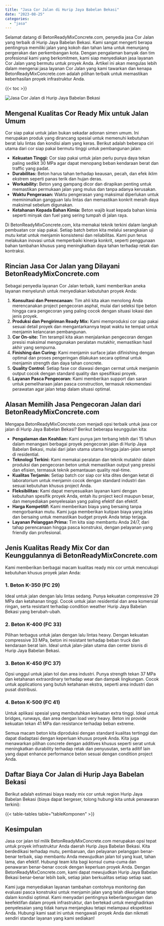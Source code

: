 ```yaml
---
title: "Jasa Cor Jalan di Hurip Jaya Babelan Bekasi"
date: "2023-08-25"
categories: 
  - "jasa"
---
```


Selamat datang di BetonReadyMixConcrete.com, penyedia jasa Cor Jalan yang terbaik di Hurip Jaya Babelan Bekasi. Kami sangat mengerti berapa pentingnya memiliki jalan yang kokoh dan tahan lama untuk menunjang pergerakan dan perkembangan kota. Dengan pengalaman banyak dan tim profesional kami yang berkomitmen, kami siap menyediakan jasa layanan Cor Jalan yang bermutu untuk proyek Anda. Artikel ini akan mengulas lebih dalam mengenai jasa layanan Cor Jalan yang kami tawarkan dan kenapa BetonReadyMixConcrete.com adalah pilihan terbaik untuk memastikan keberhasilan proyek infrastruktur Anda.

{{< toc >}}

![Jasa Cor Jalan di Hurip Jaya Babelan Bekasi](https://betoncor8.github.io/cor/harga-beton-readymix-concrete%20(11).png)

## Mengenal Kualitas Cor Ready Mix untuk Jalan Umum

Cor siap pakai untuk jalan bukan sekadar adonan simen umum. Ini merupakan produk yang dirancang spesial untuk memenuhi kebutuhan berat lalu lintas dan kondisi alam yang keras. Berikut adalah beberapa ciri utama dari cor siap pakai bermutu tinggi untuk pembangunan jalan:

- **Kekuatan Tinggi:** Cor siap pakai untuk jalan perlu punya daya tekan paling sedikit 30 MPa agar dapat menopang beban kendaraan berat dan traffic yang padat.
- **Durabilitas:** Beton harus tahan terhadap keausan, pecah, dan efek iklim ekstrem seperti panas terik dan hujan deras.
- **Workability:** Beton yang gampang dicor dan dirapikan penting untuk memastikan permukaan jalan yang mulus dan tanpa adanya kerusakan.
- **Waktu Pengerasan:** Waktu pengerasan yang maksimal diperlukan untuk meminimalkan gangguan lalu lintas dan memastikan konkrit meraih daya maksimal sebelum digunakan.
- **Ketahanan Kepada Bahan Kimia:** Beton wajib kuat kepada bahan kimia seperti minyak dan fuel yang sering tumpah di jalan raya.

Di BetonReadyMixConcrete.com, kita memakai teknik terkini dalam langkah pembuatan cor siap pakai. Setiap batch beton kita melalui serangkaian uji mutu ketat untuk menjamin konsistensi dan reliabilitas. Kami pun terus melakukan inovasi untuk memperbaiki kinerja konkrit, seperti penggunaan bahan tambahan khusus yang meningkatkan daya tahan terhadap retak dan kontraksi.

## Rincian Jasa Cor Jalan yang Dilayani BetonReadyMixConcrete.com

Sebagai penyedia layanan Cor Jalan terbaik, kami memberikan aneka layanan menyeluruh untuk menyediakan kebutuhan proyek Anda:

1. **Konsultasi dan Perencanaan:** Tim ahli kita akan menolong Anda merencanakan project pengecoran asphal, mulai dari seleksi tipe beton hingga cara pengecoran yang paling cocok dengan situasi lokasi dan jenis proyek.
2. **Produksi dan Pengiriman Ready Mix:** Kami memproduksi cor siap pakai sesuai detail proyek dan mengantarkannya tepat waktu ke tempat untuk menjamin kelancaran pembangunan.
3. **Cor On-site:** Tim terampil kita akan menjalankan pengecoran dengan presisi maksimal menggunakan peralatan mutakhir, memastikan hasil akhir yang sempurna.
4. **Finishing dan Curing:** Kami menjamin surface jalan difinishing dengan optimal dan proses pengeringan dilakukan secara optimal untuk menjamin strength dan daya tahan concrete.
5. **Quality Control:** Setiap fase cor diawasi dengan cermat untuk menjamin output cocok dengan standard quality dan spesifikasi proyek.
6. **Layanan Pasca Pengecoran:** Kami memberikan support dan saran untuk pemeliharaan jalan pasca construction, termasuk rekomendasi perawatan agar jalan tetap dalam situasi optimal.

## Alasan Memilih Jasa Pengecoran Jalan dari BetonReadyMixConcrete.com

Mengapa BetonReadyMixConcrete.com menjadi opsi terbaik untuk jasa cor jalan di Hurip Jaya Babelan Bekasi? Berikut beberapa keunggulan kita:

- **Pengalaman dan Keahlian:** Kami punya jam terbang lebih dari 15 tahun dalam menangani berbagai proyek pengecoran jalan di Hurip Jaya Babelan Bekasi, mulai dari jalan utama utama hingga jalan-jalan sempit di residential.
- **Teknologi Terkini:** Kami memakai peralatan dan teknik mutakhir dalam produksi dan pengecoran beton untuk memastikan output yang presisi dan efisien, termasuk teknik pemantauan quality real-time.
- **Kualitas Terjamin:** Setiap batch cor siap cor kita dites dengan ketat di laboratorium untuk menjamin cocok dengan standard industri dan sesuai kebutuhan khusus project Anda.
- **Fleksibilitas:** Kami dapat menyesuaikan layanan kami dengan kebutuhan spesifik proyek Anda, entah itu project kecil maupun besar, dan menyediakan penyelesaian yang paling efektif dan efektif.
- **Harga Kompetitif:** Kami memberikan biaya yang bersaing tanpa mengorbankan mutu. Kami juga memberikan kutipan biaya yang jelas dan bersaing untuk memastikan budget proyek Anda tetap terjaga.
- **Layanan Pelanggan Prima:** Tim kita siap membantu Anda 24/7, dari tahap perencanaan hingga pasca konstruksi, dengan pelayanan yang friendly dan profesional.

## Jenis Kualitas Ready Mix Cor dan Keunggulannya di BetonReadyMixConcrete.com

Kami memberikan berbagai macam kualitas ready mix cor untuk mencukupi kebutuhan khusus proyek jalan Anda:

### 1\. Beton K-350 (FC 29)

Ideal untuk jalan dengan lalu lintas sedang. Punya kekuatan compressive 29 MPa dan ketahanan tinggi. Cocok untuk jalan residential dan area komersial ringan, serta resistant terhadap condition weather Hurip Jaya Babelan Bekasi yang berubah-ubah.

### 2\. Beton K-400 (FC 33)

Pilihan terbagus untuk jalan dengan lalu lintas heavy. Dengan kekuatan compressive 33 MPa, beton ini resistant terhadap beban truck dan kendaraan berat lain. Ideal untuk jalan-jalan utama dan center bisnis di Hurip Jaya Babelan Bekasi.

### 3\. Beton K-450 (FC 37)

Opsi unggul untuk jalan tol dan area industri. Punya strength tekan 37 MPa dan ketahanan extraordinary terhadap wear dan dampak lingkungan. Cocok untuk applications yang butuh ketahanan ekstra, seperti area industri dan pusat distribusi.

### 4\. Beton K-500 (FC 41)

Untuk aplikasi spesial yang membutuhkan kekuatan extra tinggi. Ideal untuk bridges, runways, dan area dengan load very heavy. Beton ini provide kekuatan tekan 41 MPa dan resistance terhadap beban extreme.

Semua macam beton kita diproduksi dengan standard kualitas tertinggi dan dapat diadaptasi dengan keperluan khusus proyek Anda. Kita juga menawarkan pilihan concrete dengan additives khusus seperti serat untuk meningkatkan durability terhadap retak dan penyusutan, serta aditif lain yang dapat enhance performance beton sesuai dengan condition project Anda.

## Daftar Biaya Cor Jalan di Hurip Jaya Babelan Bekasi

Berikut adalah estimasi biaya ready mix cor untuk region Hurip Jaya Babelan Bekasi (biaya dapat bergeser, tolong hubungi kita untuk penawaran terkini):

{{< table-tables table="tableKomponen" >}}

## Kesimpulan

Jasa cor jalan tol milik BetonReadyMixConcrete.com merupakan opsi tepat untuk proyek infrastruktur Anda daerah Hurip Jaya Babelan Bekasi. Kita berdedikasi terhadap mutu, pembaruan, dan pelayanan pelanggan benar-benar terbaik, siap membantu Anda mewujudkan jalan tol yang kuat, tahan lama, dan efektif. Hubungi team kita bagi konsul cuma-cuma dan penawaran benar-benar cocok dengan keperluan proyek Anda. Dengan BetonReadyMixConcrete.com, kami dapat mewujudkan Hurip Jaya Babelan Bekasi benar-benar lebih baik, setiap jalan berkualitas setiap setiap saat.

Kami juga menyediakan layanan tambahan contohnya monitoring dan evaluasi pasca konstruksi untuk menjamin jalan yang telah dikerjakan tetap dalam kondisi optimal. Kami menyadari pentingnya keberlangsungan dan keefektifan dalam proyek infrastruktur, dan bertekad untuk menghadirkan penyelesaian yang tidak hanya menjangkau tetapi melampaui ekspektasi Anda. Hubungi kami saat ini untuk mengawali proyek Anda dan nikmati sendiri standar layanan yang kami sediakan!
